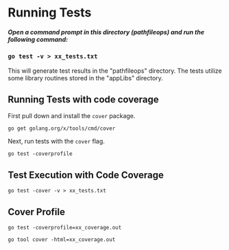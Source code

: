 # Running Tests
##### Open a command prompt in this directory (pathfileops) and run the following command:

### `go test -v > xx_tests.txt`

This will generate test results in the "pathfileops" directory.  The tests utilize
some library routines stored in the "appLibs" directory.

## Running Tests with code coverage

First pull down and install the `cover` package.
 
  `go get golang.org/x/tools/cmd/cover`
  
Next, run tests with the `cover` flag.

  `go test -coverprofile`
  
  
## Test Execution with Code Coverage

 `go test -cover -v > xx_tests.txt`  
     

## Cover Profile
`go test -coverprofile=xx_coverage.out`

`go tool cover -html=xx_coverage.out`